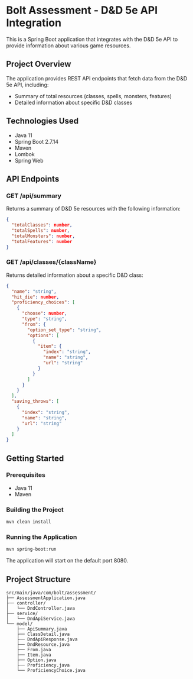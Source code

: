 # Bolt Assessment - D&D 5e API Integration

This is a Spring Boot application that integrates with the D&D 5e API to provide information about various game resources.

## Project Overview

The application provides REST API endpoints that fetch data from the D&D 5e API, including:

- Summary of total resources (classes, spells, monsters, features)
- Detailed information about specific D&D classes

## Technologies Used

- Java 11
- Spring Boot 2.7.14
- Maven
- Lombok
- Spring Web

## API Endpoints

### GET /api/summary

Returns a summary of D&D 5e resources with the following information:

```json
{
  "totalClasses": number,
  "totalSpells": number,
  "totalMonsters": number,
  "totalFeatures": number
}
```

### GET /api/classes/{className}

Returns detailed information about a specific D&D class:

```json
{
  "name": "string",
  "hit_die": number,
  "proficiency_choices": [
    {
      "choose": number,
      "type": "string",
      "from": {
        "option_set_type": "string",
        "options": [
          {
            "item": {
              "index": "string",
              "name": "string",
              "url": "string"
            }
          }
        ]
      }
    }
  ],
  "saving_throws": [
    {
      "index": "string",
      "name": "string",
      "url": "string"
    }
  ]
}
```

## Getting Started

### Prerequisites

- Java 11
- Maven

### Building the Project

```bash
mvn clean install
```

### Running the Application

```bash
mvn spring-boot:run
```

The application will start on the default port 8080.

## Project Structure

```
src/main/java/com/bolt/assessment/
├── AssessmentApplication.java
├── controller/
│   └── DndController.java
├── service/
│   └── DndApiService.java
└── model/
    ├── ApiSummary.java
    ├── ClassDetail.java
    ├── DndApiResponse.java
    ├── DndResource.java
    ├── From.java
    ├── Item.java
    ├── Option.java
    ├── Proficiency.java
    └── ProficiencyChoice.java
```
